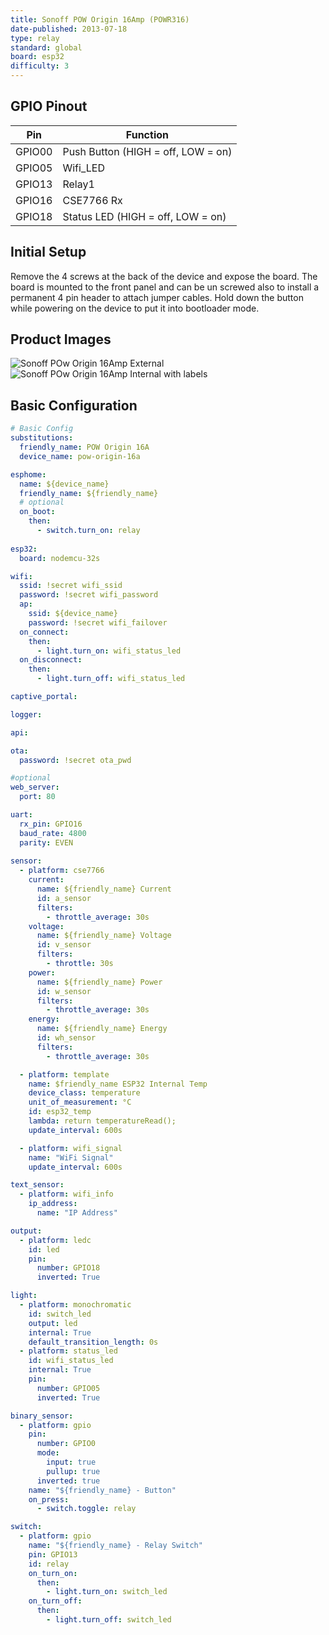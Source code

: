 ```yaml
---
title: Sonoff POW Origin 16Amp (POWR316)
date-published: 2013-07-18
type: relay
standard: global
board: esp32
difficulty: 3
---
```


## GPIO Pinout

| Pin    | Function                           |
| ------ | ---------------------------------- |
| GPIO00 | Push Button (HIGH = off, LOW = on) |
| GPIO05 | Wifi_LED                           |
| GPIO13 | Relay1                             |
| GPIO16 | CSE7766 Rx                         |
| GPIO18 | Status LED (HIGH = off, LOW = on)  |

## Initial Setup

Remove the 4 screws at the back of the device and expose the board. The board is mounted to the front panel and can be un screwed also to install a permanent 4 pin header to attach jumper cables. Hold down the button while powering on the device to put it into bootloader mode.

## Product Images

![Sonoff POw Origin 16Amp External](sonoff-POWR316-external.png "Sonoff POW Origin 16Amp External")
![Sonoff POw Origin 16Amp Internal with labels](sonoff-POWR316-internal-labels.png "Sonoff POW Origin 16Amp Internal with labels")

## Basic Configuration

```yaml
# Basic Config
substitutions:
  friendly_name: POW Origin 16A
  device_name: pow-origin-16a

esphome:
  name: ${device_name}
  friendly_name: ${friendly_name}
  # optional
  on_boot:
    then:
      - switch.turn_on: relay
  
esp32:
  board: nodemcu-32s

wifi:
  ssid: !secret wifi_ssid
  password: !secret wifi_password
  ap:
    ssid: ${device_name}
    password: !secret wifi_failover
  on_connect:
    then:
      - light.turn_on: wifi_status_led
  on_disconnect:
    then:
      - light.turn_off: wifi_status_led

captive_portal:

logger:

api:

ota:
  password: !secret ota_pwd

#optional
web_server:
  port: 80

uart:
  rx_pin: GPIO16
  baud_rate: 4800
  parity: EVEN
  
sensor:
  - platform: cse7766
    current:
      name: ${friendly_name} Current
      id: a_sensor
      filters:
        - throttle_average: 30s
    voltage:
      name: ${friendly_name} Voltage
      id: v_sensor
      filters:
        - throttle: 30s
    power:
      name: ${friendly_name} Power
      id: w_sensor
      filters:
        - throttle_average: 30s
    energy:
      name: ${friendly_name} Energy
      id: wh_sensor
      filters:
        - throttle_average: 30s

  - platform: template
    name: $friendly_name ESP32 Internal Temp
    device_class: temperature
    unit_of_measurement: °C
    id: esp32_temp
    lambda: return temperatureRead();
    update_interval: 600s

  - platform: wifi_signal
    name: "WiFi Signal"
    update_interval: 600s

text_sensor:
  - platform: wifi_info
    ip_address:
      name: "IP Address"

output:
  - platform: ledc
    id: led
    pin:
      number: GPIO18
      inverted: True

light:
  - platform: monochromatic
    id: switch_led
    output: led
    internal: True
    default_transition_length: 0s
  - platform: status_led
    id: wifi_status_led
    internal: True
    pin:
      number: GPIO05
      inverted: True

binary_sensor:
  - platform: gpio
    pin:
      number: GPIO0
      mode:
        input: true
        pullup: true
      inverted: true
    name: "${friendly_name} - Button"
    on_press:
      - switch.toggle: relay

switch:
  - platform: gpio
    name: "${friendly_name} - Relay Switch"
    pin: GPIO13
    id: relay
    on_turn_on:
      then:
        - light.turn_on: switch_led
    on_turn_off:
      then:
        - light.turn_off: switch_led
```
